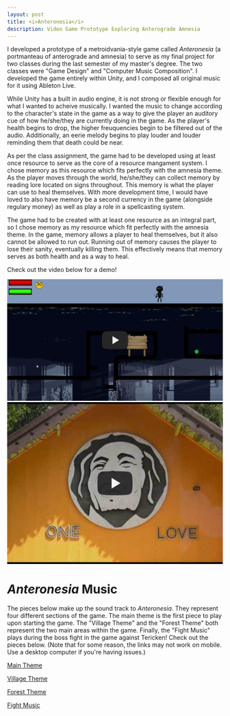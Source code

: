 ```yaml
---
layout: post
title: <i>Anteronesia</i>
description: Video Game Prototype Exploring Anterograde Amnesia
---
```


I developed a prototype of a metroidvania-style game called <i>Anteronesia</i> (a portmanteau of anterograde and 
amnesia) to serve as my final project for two classes during the last semester of my master's degree. 
The two classes were "Game Design" and "Computer Music Composition". I developed the game entirely within 
Unity, and I composed all original music for it using Ableton Live. 

While Unity has a built in audio engine, 
it is not strong or flexible enough for what I wanted to acheive musically. I wanted the music to change 
according to the character's state in the game as a way to give the player an auditory cue of how he/she/they
are currently doing in the game. As the player's health begins to drop, the higher freuquencies begin to be
filtered out of the audio. Additionally, an eerie melody begins to play louder and louder reminding them that
death could be near.

As per the class assignment, the game had to be developed using at least once resource to serve as the core of a
resource mangament system. I chose memory as this resource which fits perfectly with the amnesia theme. 
As the player moves through the world, he/she/they can collect memory by reading lore located on signs 
throughout. This memory is what the player can use to heal themselves. With more development time, I would
have loved to also have memory be a second currency in the game (alongside regulary money) as well as play a
role in a spellcasting system. 

The game had to be created with at least one resource as an integral part, so I chose memory as my resource which fit
perfectly with the amnesia theme. In the game, memory allows a player to heal themselves, but it also cannot
be allowed to run out. Running out of memory causes the player to lose their sanity, eventually killing them. 
This effectively means that memory serves as both health and as a way to heal.				

Check out the video below for a demo!

[![Anteronesia Demo](/assets/images/anteronesia.jpg)](https://www.youtube.com/watch?v=qWli6nnr95o) 
[![Perspectrum](/assets/images/play-perspectrum.jpg)](https://www.youtube.com/watch?v=vlFEL2JK7bU)

<i>Anteronesia</i> Music
===
The pieces below make up the sound track to <i>Anteronesia</i>. They represent four different sections of the 
game. The main theme is the first piece to play upon starting the game. The "Village Theme" and the "Forest 
Theme" both represent the two main areas within the game. Finally, the "Fight Music" plays during the boss
fight in the game against Tericken! Check out the pieces below. (Note that for some reason, the links may not
work on mobile. Use a desktop computer if you're having issues.)


[Main Theme](https://soundcloud.com/user-219856532/anteronesia-main-theme)

[Village Theme](https://soundcloud.com/user-219856532/anteronesia-village-theme)

[Forest Theme](https://soundcloud.com/user-219856532/anteronesia-forest-theme)

[Fight Music](https://soundcloud.com/user-219856532/anteronesia-fight-music)
